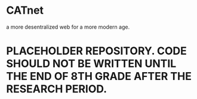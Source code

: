 # CATnet
a more desentralized web for a more modern age.

# PLACEHOLDER REPOSITORY. CODE SHOULD NOT BE WRITTEN UNTIL THE END OF 8TH GRADE AFTER THE RESEARCH PERIOD.
